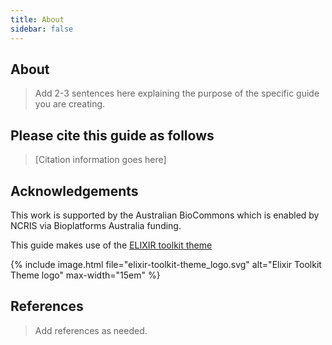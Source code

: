 ```yaml
---
title: About
sidebar: false
---
```



## About 

> Add 2-3 sentences here explaining the purpose of the specific guide you are creating.


## Please cite this guide as follows

> [Citation information goes here]


## Acknowledgements

This work is supported by the Australian BioCommons which is enabled by NCRIS via Bioplatforms Australia funding.

This guide makes use of the [ELIXIR toolkit theme](https://github.com/ELIXIR-Belgium/elixir-toolkit-theme)

{% include image.html file="elixir-toolkit-theme_logo.svg" alt="Elixir Toolkit Theme logo" max-width="15em" %}

## References

> Add references as needed.
